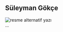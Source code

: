 ## Süleyman Gökçe

<img src="https://bilimgenc.tubitak.gov.tr/sites/default/files/styles/bp-770px-custom_user_desktop_1x/public/nisan_2022_fotograf_temasi_ay.png?itok=RGniGWdu" alt="resme alternatif yazı">
<br>
...



